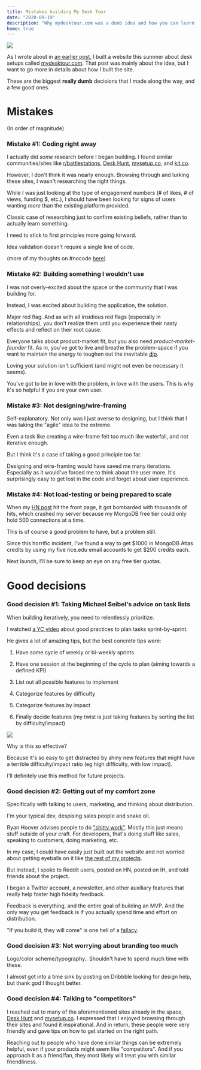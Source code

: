 ```yaml
---
title: Mistakes building My Desk Tour
date: "2020-09-19"
description: "Why mydesktour.com was a dumb idea and how you can learn from my mistakes."
home: true
---
```


![](https://i.imgur.com/CPmqvEe.png)

As I wrote about in [an earlier post](https://mementomori.bearblog.dev/mydesktour/), I built a website this summer about desk setups called [mydesktour.com](https://mydesktour.com/). That post was mainly about the idea, but I want to go more in details about how I built the site.

These are the biggest **really dumb** decisions that I made along the way, and a few good ones.

# Mistakes

(In order of magnitude)

### Mistake #1: Coding right away

I actually did *some* research before I began building. I found similar communities/sites like [r/battlestations](https://www.reddit.com/r/battlestations), [Desk Hunt](https://deskhunt.com/), [mysetup.co](mysetup.co), and [kit.co](kit.co).

However, I don't think it was nearly enough. Browsing through and lurking these sites, I wasn't researching the right things.

While I was just looking at the type of engagement numbers (# of likes, # of views, funding $, etc.), I should have been looking for signs of users wanting *more* than the existing platform provided. 

Classic case of researching just to confirm existing beliefs, rather than to actually learn something.

I need to stick to first principles more going forward.

Idea validation doesn't require a single line of code.

(more of my thoughts on #nocode [here](https://mementomori.bearblog.dev/nocode/))

### Mistake #2: Building something I wouldn't use

I was not overly-excited about the space or the community that I was building for.

Instead, I was excited about building the application, the solution.

Major red flag. And as with all insidious red flags (especially in relationships), you don't realize them until you experience their nasty effects and reflect on their root cause.

Everyone talks about product-market fit, but you also need *product-market-founder* fit. As in, you've got to live and breathe the problem-space if you want to maintain the energy to toughen out the inevitable [dip](https://www.amazon.com/Dip-Little-Book-Teaches-Stick/dp/1591841666). 

Loving your solution isn't sufficient (and might not even be necessary it seems). 

You've got to be in love with the problem, in love with the users. This is why it's so helpful if you are your own user.


### Mistake #3: Not designing/wire-framing

Self-explanatory. Not only was I just averse to designing, but I think that I was taking the "agile" idea to the extreme. 

Even a task like creating a wire-frame felt too much like waterfall, and not iterative enough.

But I think it's a case of taking a good principle too far. 

Designing and wire-framing would have saved me many iterations. Especially as it would've forced me to think about the user more. It's surprisingly easy to get lost in the code and forget about user experience.

### Mistake #4: Not load-testing or being prepared to scale

When my [HN post](https://news.ycombinator.com/item?id=24101444) hit the front page, it got bombarded with thousands of hits, which crashed my server because my MongoDB free tier could only hold 500 connections at a time. 

This is of course a good problem to have, but a problem still.

Since this horrific incident, I've found a way to get $1000 in MongoDB Atlas credits by using my five rice.edu email accounts to get $200 credits each.

Next launch, I'll be sure to keep an eye on any free tier quotas.


# Good decisions

### Good decision #1: Taking Michael Seibel's advice on task lists

When building iteratively, you need to relentlessly prioritize. 

I watched [a YC video](https://youtu.be/kzVvjKLdAbk?t=122) about good practices to plan tasks sprint-by-sprint.

He gives a lot of amazing tips, but the best concrete tips were:

1. Have some cycle of weekly or bi-weekly sprints

2. Have one session at the beginning of the cycle to plan (aiming towards a defined KPI)

3. List out all possible features to implement

4. Categorize features by difficulty

5. Categorize features by impact

6. Finally decide features (my twist is just taking features by sorting the list by difficulty/impact)

![](https://i.imgur.com/ZlXpjqE.png)

Why is this so effective?

Because it's so easy to get distracted by shiny new features that might have a terrible difficulty/impact ratio (eg high difficulty, with low impact).

I'll definitely use this method for future projects.

### Good decision #2: Getting out of my comfort zone

Specifically with talking to users, marketing, and thinking about distribution. 

I'm your typical dev, despising sales people and snake oil.

Ryan Hoover advises people to do ["shitty work"](https://ryanhoover.me/post/66092903567/do-shitty-work). Mostly this just means stuff outside of your craft. For developers, that's doing stuff like sales, speaking to customers, doing marketing, etc. 

In my case, I could have easily just built out the website and not worried about getting eyeballs on it like [the rest of my projects](https://jonathancai.com/#projects).

But instead, I spoke to Reddit users, posted on HN, posted on IH, and told friends about the project.

I began a Twitter account, a newsletter, and other auxiliary features that really help foster high fidelity feedback. 

Feedback is everything, and the entire goal of building an MVP. And the only way you get feedback is if you actually spend time and effort on distribution.

"If you build it, they will come" is one hell of a [fallacy](https://samuelmullen.com/articles/startup-fallacies-if-you-build-it-they-will-come/).


### Good decision #3: Not worrying about branding too much

Logo/color scheme/typography.. Shouldn't have to spend much time with these.

I almost got into a time sink by posting on Dribbble looking for design help, but thank god I thought better.

### Good decision #4: Talking to "competitors"

I reached out to many of the aforementioned sites already in the space, [Desk Hunt](https://deskhunt.com/) and [mysetup.co](mysetup.co). I expressed that I enjoyed browsing through their sites and found it inspirational. And in return, these people were very friendly and gave tips on how to get started on the right path. 

Reaching out to people who have done similar things can be extremely helpful, even if your products might seem like "competitors". And if you approach it as a friend/fan, they most likely will treat you with similar friendliness.